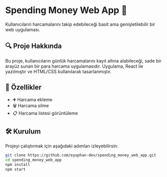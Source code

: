 # Spending Money Web App 💸

Kullanıcıların harcamalarını takip edebileceği basit ama genişletilebilir bir web uygulaması.

## 🔍 Proje Hakkında

Bu proje, kullanıcıların günlük harcamalarını kayıt altına alabileceği, sade bir arayüz sunan bir para harcama uygulamasıdır. Uygulama, React ile yazılmıştır ve HTML/CSS kullanılarak tasarlanmıştır.

## 🚀 Özellikler

- ➕ Harcama ekleme
- 🗑️ Harcama silme
- 📋 Harcama listesi görüntüleme

## 🛠 Kurulum

Projeyi çalıştırmak için aşağıdaki adımları izleyebilirsin:

```bash
git clone https://github.com/eyuphan-dev/spending_money_web_app.git
cd spending_money_web_app
npm install
npm start
